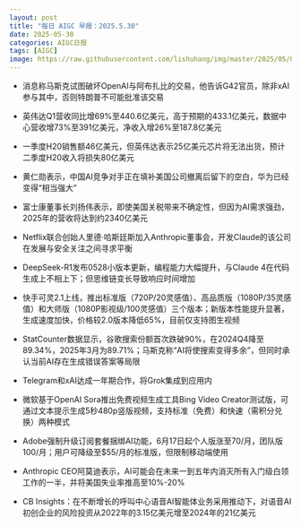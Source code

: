 ```yaml
---
layout: post
title: "每日 AIGC 早报：2025.5.30"
date: 2025-05-30
categories: AIGC日报
tags: [AIGC]
image: https://raw.githubusercontent.com/lishuhang/img/master/2025/05/0530-d.jpg
---
```


- 消息称马斯克试图破坏OpenAI与阿布扎比的交易，他告诉G42官员，除非xAI参与其中，否则特朗普不可能批准该交易

- 英伟达Q1营收同比增69%至440.6亿美元，高于预期的433.1亿美元，数据中心营收增73%至391亿美元，净收入增26%至187.8亿美元

- 一季度H20销售额46亿美元，但英伟达表示25亿美元芯片将无法出货，预计二季度H20收入将损失80亿美元

- 黄仁勋表示，中国AI竞争对手正在填补美国公司撤离后留下的空白，华为已经变得“相当强大”

- 富士康董事长刘扬伟表示，即使美国关税带来不确定性，但因为AI需求强劲，2025年的营收将达到约2340亿美元

- Netflix联合创始人里德·哈斯廷斯加入Anthropic董事会，开发Claude的该公司在发展与安全关注之间寻求平衡

- DeepSeek-R1发布0528小版本更新，编程能力大幅提升，与Claude 4在代码生成上不相上下；但思维链变长导致响应时间增加

- 快手可灵2.1上线，推出标准版（720P/20灵感值）、高品质版（1080P/35灵感值）和大师版（1080P影视级/100灵感值）三个版本；新版本性能提升显著，生成速度加快，价格较2.0版本降低65%，目前仅支持图生视频

- StatCounter数据显示，谷歌搜索份额首次跌破90%，在2024Q4降至89.34%，2025年3月为89.71%；马斯克称“AI将使搜索变得多余”，但同时承认当前AI存在生成错误答案等局限

- Telegram和xAI达成一年期合作，将Grok集成到应用内

- 微软基于OpenAI Sora推出免费视频生成工具Bing Video Creator测试版，可通过文本提示生成5秒480p竖版视频，支持标准（免费）和快速（需积分兑换）两种模式

- Adobe强制升级订阅套餐捆绑AI功能，6月17日起个人版涨至70/月，团队版100/月；用户可降级至$55/月的标准版，但限制移动端使用

- Anthropic CEO阿莫迪表示，AI可能会在未来一到五年内消灭所有入门级白领工作的一半，并将美国失业率推高至10%-20%

- CB Insights：在不断增长的呼叫中心语音AI智能体业务采用推动下，对语音AI初创企业的风险投资从2022年的3.15亿美元增至2024年的21亿美元